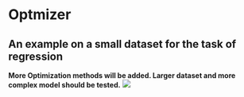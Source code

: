 # Optmizer
<h2>An example on a small dataset for the task of regression</h2>
<b>More Optimization methods will be added. Larger dataset and more complex model should be tested.</b>
<img src="http://upload.ouliu.net/i/20171226075429dred7.png"  />
